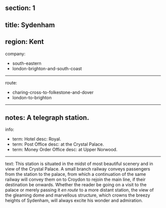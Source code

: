 section: 1
----
title: Sydenham
----
region: Kent
----
company:
- south-eastern
- london-brighton-and-south-coast
----
route:
- charing-cross-to-folkestone-and-dover
- london-to-brighton
----
notes: A telegraph station.
----
info:
- term: Hotel
  desc: Royal.
- term: Post Office
  desc: at the Crystal Palace.
- term: Money Order Office
  desc: at Upper Norwood.
----
text: This station is situated in the midst of most beautiful scenery and in view of the Crystal Palace. A small branch railway conveys passengers from the station to the palace, from which a continuation of the same railway will convey them on to Croydon to rejoin the main line, if their destination be onwards. Whether the reader be going on a visit to the palace or merely passing it *en route* to a more distant station, the view of the gleaming dome and marvellous structure, which crowns the breezy heights of Sydenham, will always excite his wonder and admiration.
